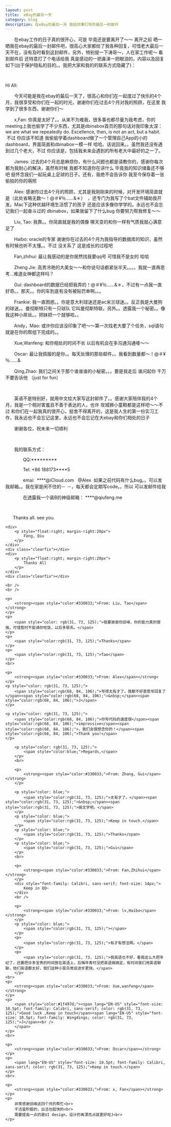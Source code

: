 ```yaml
---
layout: post
title:  eBay的最后一天  
category: blog
description: 在eBay的最后一天 我给同事们写的最后一封邮件
---
```

<div class="container">
<p>
	&nbsp;&nbsp;&nbsp;&nbsp;&nbsp;&nbsp;&nbsp;在ebay工作的日子真的很开心，可是 毕竟还是要离开了～～ 离开之前 晒一晒我在ebay的最后一封邮件吧，很高心大家都给了我各种回复，可惜老大最后一天不在，没有及时看到这封邮件，另外，特别提一下涛哥～，人在家工作呢～ 看到邮件后 还特意打了个电话给我 真是感动的一把鼻涕一把眼泪的，内容以及回复如下(出于保护隐私的目的。。我把大家和我的的联系方式隐藏了)：
</p>
	<br />
<p>
	Hi All:
<p>
	&nbsp;&nbsp;&nbsp;&nbsp;&nbsp;&nbsp;&nbsp;今天可能是我在ebay的最后一天了，很高心和你们在一起度过了快乐的4个月，我很享受和你们在一起的时光，谢谢你们在过去4个月对我的照顾，在这里 我学到了很多东西，谢谢你们～
</p>
<p>
	&nbsp;&nbsp;&nbsp;&nbsp;&nbsp;&nbsp;&nbsp;x,Fan: 你真是太好了。。从来不为难我，很多事也都尽量为我考虑，你的meeting上我也偷学了不少东西，尤其是dbinabox首页的那句话对我印象太深：we are what we repeatedly do. Excellence, then, is not an act, but a habit. &nbsp;不过 你应该不知道 我偷偷学着dashboard做了一个管理自己App的小的dashboard，界面简直和dbinabox一模一样 哈哈。话说回来。。虽然我还没有遇到过几个老大，不过 你应该是，包括我未来会遇到的所有老大中最好的之一了。&nbsp;
</p>
<p>
	&nbsp;&nbsp;&nbsp;&nbsp;&nbsp;&nbsp;&nbsp;James: 过去的4个月总是麻烦你，有什么问题也都是请教你的，感谢你每次都为我耐心的解决，虽然有时候 我都不知道你在讲什么 毕竟我的知识储备还不够吧 挺怀念我们一起玩桌上足球的日子。还有，我绝不会告诉你 我至今保存着一张偷拍的你的萌照
</p>
<p>
	&nbsp;&nbsp;&nbsp;&nbsp;&nbsp;&nbsp;&nbsp;Alex: 感谢你过去4个月的照顾，尤其是我刚刚来的时候，对开发环境简直就是（此处省略无数～！@＃¥％……&amp;＊）&nbsp;&nbsp;，还专门为我写了个bat文件辅助我开发。Mac下这种优越环境生活惯了的孩子 还是应该多像你学学的。永远也不会忘记我们一起奋斗过的&nbsp;dbinabox，如果我留下了什么bug&nbsp;你要努力帮我修复～～&nbsp;
</p>
<p>
	&nbsp;&nbsp;&nbsp;&nbsp;&nbsp;&nbsp;&nbsp;Liu, Tao: 我靠。。你简直就是我的偶像 哪天变的和你一样有气质我就心满意足了&nbsp;&nbsp;
</p>
<p>
	&nbsp;&nbsp;&nbsp;&nbsp;&nbsp;&nbsp;&nbsp;Haibo: oracle的专家 谢谢你在过去的4个月为我指导的数据库的知识，虽然有时候也听不太懂。。不过 没关系了 这是成长的过程吧
</p>
<p>
	&nbsp;&nbsp;&nbsp;&nbsp;&nbsp;&nbsp;&nbsp;Fan,zhihui: 最让我感动的是你居然找我要qq号 可惜我不是女的 哈哈
</p>
<p>
	&nbsp;&nbsp;&nbsp;&nbsp;&nbsp;&nbsp;&nbsp;Zheng Jie: 高贵冷艳的大美女～～和你说句话都紧张半天。。。。我就一直再思考…难道女神都这样吗？
</p>
<p>
	&nbsp;&nbsp;&nbsp;&nbsp;&nbsp;&nbsp;&nbsp;Gui: dashboard的数据已经把我弄的！@＃¥％……&amp;＊，不过有一点我一直好奇。。那天。。你的车到底有没有被贴罚单啊。。。
</p>
<p>
	&nbsp;&nbsp;&nbsp;&nbsp;&nbsp;&nbsp;&nbsp;Frankie:  我一直困惑。。你是意大利球迷还是ac米兰球迷。。反正我是大曼狗的球迷。。曼彻斯特只有一只球队 它叫曼彻斯特联。另外。。透露我一个秘密。。像我这种小屌丝。。把妹把一个就够啦。。
</p>
<p>
	&nbsp;&nbsp;&nbsp;&nbsp;&nbsp;&nbsp;&nbsp;Andy，Mao:  或许你应该没印象了吧～～第一次找老大要了个任务，sql语句就是在你的帮组下完成的。。
</p>
<p>
	&nbsp;&nbsp;&nbsp;&nbsp;&nbsp;&nbsp;&nbsp;Xue,Wanfeng: 和你相处的时间不长 以后有机会在多沟通沟通喽～～
</p>
<p>
	&nbsp;&nbsp;&nbsp;&nbsp;&nbsp;&nbsp;&nbsp;Oscar: 最让我佩服的是你。。每天处理的那些邮件。。我看到数量都～！@＃¥％……&amp;
</p>
<p>
	&nbsp;&nbsp;&nbsp;&nbsp;&nbsp;&nbsp;&nbsp;Qing,Zhao: 我们之间关于那个谁谁谁的小秘密。。。要是我走后 谁问起你 千万不要告诉他 （just for fun）
</p>
<br>
<p>
	&nbsp;&nbsp;&nbsp;&nbsp;&nbsp;&nbsp;&nbsp;英语不是特别好，就用中文给大家写这封邮件了。。感谢大家陪伴我的4个月，我是一个相对害羞且不善于表达的人，也许 攻城狮小童鞋都是这样吧～～不过 和你们在一起我真的很开心，挺舍不得离开的，这是我人生的第一份实习工作，我永远也不会忘记这里，永远也不会忘记在大ebay和你们相处的日子
</p>
<p>
	&nbsp;&nbsp;&nbsp;&nbsp;&nbsp;&nbsp;&nbsp;谢谢各位，祝未来一切顺利
</p>
<p>
	&nbsp;
</p>
<p>
	&nbsp;&nbsp;&nbsp;&nbsp;&nbsp;&nbsp;&nbsp;我的联系方式：
</p>
<p>
	&nbsp;&nbsp;&nbsp;&nbsp;&nbsp;&nbsp;&nbsp;&nbsp;&nbsp;&nbsp;&nbsp;&nbsp;&nbsp;&nbsp;QQ:*********
</p>
<p>
	&nbsp;&nbsp;&nbsp;&nbsp;&nbsp;&nbsp;&nbsp;&nbsp;&nbsp;&nbsp;&nbsp;&nbsp;&nbsp;&nbsp;Tel: +86 188173****5
</p>
<p>
	&nbsp;&nbsp;&nbsp;&nbsp;&nbsp;&nbsp;&nbsp;&nbsp;&nbsp;&nbsp;&nbsp;&nbsp;&nbsp;&nbsp;emai: &nbsp;****@iCloud.com</a>&nbsp; &nbsp;@Alex &nbsp;如果之前代码有什么bug。。可以发我邮箱。。我在家是闲不住的－ －，每天都会定期写code。。所以 可以发邮件给我
</p>
<p>
	&nbsp;&nbsp;&nbsp;&nbsp;&nbsp;&nbsp;&nbsp;&nbsp;&nbsp;&nbsp;&nbsp;&nbsp;&nbsp;&nbsp;在透露我一个装B的神级邮箱： ****@qiufeng.me</a>
</p>
<p>
	&nbsp;
</p>
<p>
	&nbsp;&nbsp;&nbsp;&nbsp;<span style="white-space:pre">	</span>Thanks all. see you.
</p>

	<div>
		<p style="float:right; margin-right:20px">
			Feng, Qiu
		</p>
	</div>
	<div class="clearfix"></div>
	<div>
		<p style="float:right; margin-right:20px">
			Thanks All
		</p>
	</div>
	<div class="clearfix"></div>

	<br />
	<br />
	
	<p>
		<strong><span style="color:#330033;">From: Liu, Tao</span></strong>
	</p>
	<p>
		<span style="color: rgb(31, 73, 125);">我要谢谢你邱峰，你的能力真的很强，可惜暂时不能请你吃饭，以后多联系。</span>
	</p>
	<p>
		<span style="color:rgb(31, 73, 125);">Thanks</span>
	</p>
	<p>
		<span style="color:rgb(31, 73, 125);">Tao</span>
	</p>
	<br>

	<p>
		<strong><span style="color:#330033;">From: Alex</span></strong>
	</p>
	<p style="color: rgb(31, 73, 125);">
		<span style="color:rgb(68, 84, 106);">写得太有才了，我都不好意思写回复了</span><span style="color:rgb(68, 84, 106);">&nbsp;</span><span style="color:rgb(68, 84, 106);">J</span>
	</p>

	<p style="color: rgb(31, 73, 125);">
		<span style="color:rgb(68, 84, 106);">你写代码的速度很</span><span style="color:rgb(68, 84, 106);">impressive</span><span style="color:rgb(68, 84, 106);">，我们会很想念你的！</span><span style="color:rgb(68, 84, 106);">Thank you!</span>
	</p>
	
		<p style="color: rgb(31, 73, 125);">
			<span style="color:blue;">Regards,</span>
		</p>
		<br>

		<p>
			<strong><span style="color:#330033;">From: Zhang, Gui</span></strong>
		</p>

		<p style="color: blue;">
			<span style="color:rgb(31, 73, 125);">太有才了。</span><span style="color:rgb(31, 73, 125);">&nbsp;</span><span style="color:rgb(31, 73, 125);">搞文学吧。</span>
		</p>
		<p style="color: blue;">
			<span style="color:rgb(31, 73, 125);">Keep in touch.</span>
		</p>
		<p style="color: blue;">
			<span style="color:rgb(31, 73, 125);">Thanks</span>
		</p>
		<p style="color: blue;">
			<span style="color:rgb(31, 73, 125);">Gui</span>
		</p>
		<br>

		<p>
			<strong><span style="color:#330033;">From: Fan,Zhihui</span></strong>
		</p>
		<div style="font-family: Calibri, sans-serif; font-size: 14px;">
			Keep in QQ~
		</div>
		<br />
		
		<p>
			<strong><span style="color:#330033;">From: lv,Haibo</span></strong>
		</p>
		<p style="color: blue;">
			<span style="color:rgb(31, 73, 125);"></span>
		</p>
		<p>
			<span style="color:rgb(31, 73, 125);">有才有想法啊。</span>
		</p>
		<p>
			<span style="color:rgb(31, 73, 125);">我英语也不好，看我这么大把年纪了，还要把许多宝贵的时间放在英语上，后悔年青时没把英语搞搞定，有时间我们用英语聊聊，他们英语都太好，我们这种小菜鸟常说进步更快。</span>
		</p>
	<br>
	<p>
		<strong><span style="color:#330033;">From: Xue,wanfeng</span></strong>
	</p>
	<p>
		<span style="color:#1f497d;"><span lang="EN-US" style="font-size: 10.5pt; font-family: Calibri, sans-serif; color: rgb(31, 73, 125);">Good luck ,Keep in touch</span><span lang="EN-US" style="font-size: 10.5pt; font-family: Wingdings; color: rgb(31, 73, 125);">J</span><br />
		</span>
	</p>
	<br>

	<p>
		<strong><span style="color:#330033;">From: Oscar</span></strong>
	</p>
	<p>
		<span lang="EN-US" style="font-size: 10.5pt; font-family: Calibri, sans-serif; color: rgb(31, 73, 125);">Keep in touch.</span>
	</p>
	<br>

	<p>
		<strong><span style="color:#330033;">From: x, Fan</span></strong>
	</p>
	<p>
		非常感谢邱峰这四个月的帮忙<br>
		干活蛮积极的，出活也挺快的<br>
		需要提高一点的是UI design，设计的再漂亮点就更好啦J<br>
	</p>
</div>